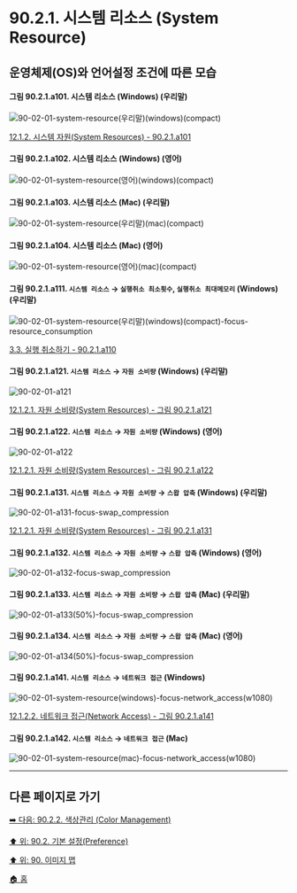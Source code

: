 # 90.2.1. 시스템 리소스 (System Resource)
## 운영체제(OS)와 언어설정 조건에 따른 모습

<a id="90-02-01-a101"></a>

#### 그림 90.2.1.a101. 시스템 리소스 (Windows) (우리말)
![90-02-01-system-resource(우리말)(windows)(compact)](https://github.com/wonder13662/gimp/assets/15767104/2752c284-09dc-4bf0-9adc-58ea2bc58b21)

[12.1.2. 시스템 자원(System Resources) - 90.2.1.a101](./12-01-02-00-system-resources.md#90-02-01-a101)

<a id="90-02-01-a102"></a>

#### 그림 90.2.1.a102. 시스템 리소스 (Windows) (영어)
![90-02-01-system-resource(영어)(windows)(compact)](https://github.com/wonder13662/gimp/assets/15767104/e56e023e-ecca-4115-940d-237d8e2ba0f5)

#### 그림 90.2.1.a103. 시스템 리소스 (Mac) (우리말)
![90-02-01-system-resource(우리말)(mac)(compact)](https://github.com/wonder13662/gimp/assets/15767104/cb68c1f1-bce8-4c45-a7ef-dae35930031e)

#### 그림 90.2.1.a104. 시스템 리소스 (Mac) (영어)
![90-02-01-system-resource(영어)(mac)(compact)](https://github.com/wonder13662/gimp/assets/15767104/0ba61e8a-8cd0-4be7-b828-2f72ae8058f2)

<a id="90-02-01-a111"></a>

#### 그림 90.2.1.a111. `시스템 리소스` → `실행취소 최소횟수`, `실행취소 최대메모리` (Windows) (우리말)
![90-02-01-system-resource(우리말)(windows)(compact)-focus-resource_consumption](https://github.com/wonder13662/gimp/assets/15767104/d606c417-ba0b-48a4-a6bf-fcc373517866)

[3.3. 실행 취소하기 - 90.2.1.a110](./03-03-undoing.md#90-02-01-a111)

<a id="90-02-01-a121"></a>

#### 그림 90.2.1.a121. `시스템 리소스` → `자원 소비량` (Windows) (우리말)
![90-02-01-a121](https://github.com/wonder13662/gimp/assets/15767104/eb95aa6e-fa60-4eb7-afa9-5871d85f0f80)

[12.1.2.1. 자원 소비량(System Resources) - 그림 90.2.1.a121](./12-01-02-01-resource_consumption.md#90-02-01-a121)

<a id="90-02-01-a122"></a>

#### 그림 90.2.1.a122. `시스템 리소스` → `자원 소비량` (Windows) (영어)
![90-02-01-a122](https://github.com/wonder13662/gimp/assets/15767104/18e1aa07-1684-488f-b1a9-da97ace27d24)

[12.1.2.1. 자원 소비량(System Resources) - 그림 90.2.1.a122](./12-01-02-01-resource_consumption.md#90-02-01-a122)

<a id="90-02-01-a131"></a>

#### 그림 90.2.1.a131. `시스템 리소스` → `자원 소비량` → `스왑 압축` (Windows) (우리말)
![90-02-01-a131-focus-swap_compression](https://github.com/wonder13662/gimp/assets/15767104/0f179d28-f160-4e33-81da-c569051d579c)

[12.1.2.1. 자원 소비량(System Resources) - 그림 90.2.1.a131](./12-01-02-01-resource_consumption.md#90-02-01-a131)

<a id="90-02-01-a132"></a>

#### 그림 90.2.1.a132. `시스템 리소스` → `자원 소비량` → `스왑 압축` (Windows) (영어)
![90-02-01-a132-focus-swap_compression](https://github.com/wonder13662/gimp/assets/15767104/a4419bca-f381-45ac-947b-a00d8c458135)

#### 그림 90.2.1.a133. `시스템 리소스` → `자원 소비량` → `스왑 압축` (Mac) (우리말)
![90-02-01-a133(50%)-focus-swap_compression](https://github.com/wonder13662/gimp/assets/15767104/96926572-dc88-4864-9267-349867fbae30)

#### 그림 90.2.1.a134. `시스템 리소스` → `자원 소비량` → `스왑 압축` (Mac) (영어)
![90-02-01-a134(50%)-focus-swap_compression](https://github.com/wonder13662/gimp/assets/15767104/692560e4-bf3d-4cf6-a145-25b3f1326336)

<a id="90-02-01-a141"></a>

#### 그림 90.2.1.a141. `시스템 리소스` → `네트워크 접근` (Windows)
![90-02-01-system-resource(windows)-focus-network_access(w1080)](https://github.com/wonder13662/gimp/assets/15767104/91c3df40-81fb-4cf8-b549-1f50c174ea46)

[12.1.2.2. 네트워크 접근(Network Access) - 그림 90.2.1.a141](./12-01-02-02-network_access.md#90-02-01-a141)

<a id="90-02-01-a142"></a>

#### 그림 90.2.1.a142. `시스템 리소스` → `네트워크 접근` (Mac)
![90-02-01-system-resource(mac)-focus-network_access(w1080)](https://github.com/wonder13662/gimp/assets/15767104/4fce482e-b3ef-4bb0-8321-8e3e3b7ec494)

***

## 다른 페이지로 가기

[➡️ 다음: 90.2.2. 색상관리 (Color Management)](./90-02-02-color-management.md)

[⬆️ 위: 90.2. 기본 설정(Preference)](./90-02-00-preference.md)

[⬆️ 위: 90. 이미지 맵](./90-00-image-map.md)

[🏠 홈](./00-home.md)
